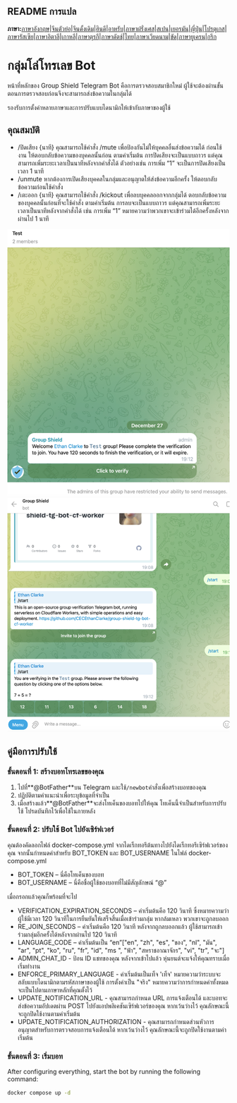 ## README การแปล

**ภาษา:**[ภาษาอังกฤษ](README.md)\|[จีนตัวย่อ](README.zh-CN.md)\|[จีนดั้งเดิม](README.zh-TW.md)\|[ฮินดี](README.hi.md)\|[อาหรับ](README.ar.md)\|[ภาษาฝรั่งเศส](README.fr.md)\|[สเปน](README.es.md)\|[เยอรมัน](README.de.md)\|[ญี่ปุ่น](README.ja.md)\|[โปรตุเกส](README.pt.md)\|[ภาษารัสเซีย](README.ru.md)\|[ภาษาอิตาลี](README.it.md)\|[เกาหลี](README.ko.md)\|[ภาษาตุรกี](README.tr.md)\|[ภาษาดัตช์](README.nl.md)\|[ไทย](README.th.md)\|[ภาษาเวียดนาม](README.vi.md)\|[ขัด](README.pl.md)\|[ภาษายูเครน](README.uk.md)\|[กรีก](README.el.md)

# กลุ่มโล่โทรเลข Bot

หน้าที่หลักของ Group Shield Telegram Bot คือการตรวจสอบสมาชิกใหม่ ผู้ใช้จะต้องผ่านขั้นตอนการตรวจสอบก่อนจึงจะสามารถส่งข้อความในกลุ่มได้

รองรับการตั้งค่าหลายภาษาและการปรับแบบไดนามิกให้เข้ากับภาษาของผู้ใช้

## คุณสมบัติ

-   /ปิดเสียง {นาที}
    คุณสามารถใช้คำสั่ง /mute เพื่อป้องกันไม่ให้บุคคลอื่นส่งข้อความได้ ก่อนใช้งาน ให้ตอบกลับข้อความของบุคคลนั้นก่อน ตามค่าเริ่มต้น การปิดเสียงจะเป็นแบบถาวร แต่คุณสามารถเพิ่มระยะเวลาเป็นนาทีหลังจากคำสั่งได้ ตัวอย่างเช่น การเพิ่ม “1” จะเป็นการปิดเสียงเป็นเวลา 1 นาที
-   /unmute หากต้องการเปิดเสียงบุคคลในกลุ่มและอนุญาตให้ส่งข้อความอีกครั้ง ให้ตอบกลับข้อความก่อนใช้คำสั่ง
-   /เตะออก {นาที} 
    คุณสามารถใช้คำสั่ง /kickout เพื่อลบบุคคลออกจากกลุ่มได้ ตอบกลับข้อความของบุคคลนั้นก่อนที่จะใช้คำสั่ง ตามค่าเริ่มต้น การลบจะเป็นแบบถาวร แต่คุณสามารถเพิ่มระยะเวลาเป็นนาทีหลังจากคำสั่งได้ เช่น การเพิ่ม “1” หมายความว่าพวกเขาจะเข้าร่วมได้อีกครั้งหลังจากผ่านไป 1 นาที

![screenshot](https://raw.githubusercontent.com/CECEthanClarke/group-shield-tg-bot/refs/heads/main/other/image.png)![screenshot](https://raw.githubusercontent.com/CECEthanClarke/group-shield-tg-bot/refs/heads/main/other/image2.png)

## คู่มือการปรับใช้

### ขั้นตอนที่ 1: สร้างบอทโทรเลขของคุณ

1.  ไปที่**@BotFather**บน Telegram และใช้`/newbot`คำสั่งเพื่อสร้างบอทของคุณ
2.  ปฏิบัติตามคำแนะนำเพื่อระบุข้อมูลที่จำเป็น
3.  เมื่อสร้างแล้ว**@BotFather**จะส่งโทเค็นของบอทไปให้คุณ โทเค็นนี้จำเป็นสำหรับการปรับใช้ โปรดบันทึกไว้เพื่อใช้ในภายหลัง

### ขั้นตอนที่ 2: ปรับใช้ Bot ไปยังเซิร์ฟเวอร์

คุณต้องคัดลอกไฟล์ docker-compose.yml จากไดเร็กทอรีต้นทางไปยังไดเร็กทอรีเซิร์ฟเวอร์ของคุณ จากนั้นกำหนดค่าสำหรับ BOT_TOKEN และ BOT_USERNAME ในไฟล์ docker-compose.yml

-   BOT_TOKEN – นี่คือโทเค็นของบอท
-   BOT_USERNAME – นี่คือชื่อผู้ใช้ของบอทที่ไม่มีสัญลักษณ์ “@”

เมื่อกรอกแล้วคุณก็พร้อมที่จะไป

-   VERIFICATION_EXPIRATION_SECONDS – ค่าเริ่มต้นคือ 120 วินาที ซึ่งหมายความว่าผู้ใช้มีเวลา 120 วินาทีในการยืนยันให้เสร็จสิ้นเมื่อเข้าร่วมกลุ่ม หากล้มเหลว พวกเขาจะถูกลบออก
-   RE_JOIN_SECONDS – ค่าเริ่มต้นคือ 120 วินาที หลังจากถูกลบออกแล้ว ผู้ใช้สามารถเข้าร่วมกลุ่มอีกครั้งได้หลังจากผ่านไป 120 วินาที
-   LANGUAGE_CODE – ค่าเริ่มต้นเป็น “en”["en", "zh", "es", "ของ", "nl", "มัน", "ar", "pt", "ko", "ru", "fr", "id", "ms ", "ฟ้า", "สหราชอาณาจักร", "vi", "tr", "จะ"]
-   ADMIN_CHAT_ID - ป้อน ID แชทของคุณ หลังจากเข้าไปแล้ว หุ่นยนต์จะแจ้งให้คุณทราบเมื่อเริ่มทำงาน
-   ENFORCE_PRIMARY_LANGUAGE - ค่าเริ่มต้นเป็นเท็จ 'เท็จ' หมายความว่าระบบจะสลับแบบไดนามิกตามรหัสภาษาของผู้ใช้ การตั้งค่าเป็น "จริง" หมายความว่าการกำหนดค่าทั้งหมดจะเป็นไปตามภาษาหลักที่คุณตั้งไว้
-   UPDATE_NOTIFICATION_URL - คุณสามารถกำหนด URL การแจ้งเตือนได้ และบอทจะส่งข้อความอัปเดตผ่าน POST ไปยังแอปพลิเคชันเซิร์ฟเวอร์ของคุณ หากเว้นว่างไว้ คุณลักษณะนี้จะถูกปิดใช้งานตามค่าเริ่มต้น
-   UPDATE_NOTIFICATION_AUTHORIZATION - คุณสามารถกำหนดส่วนหัวการอนุญาตสำหรับการตรวจสอบการแจ้งเตือนได้ หากเว้นว่างไว้ คุณลักษณะนี้จะถูกปิดใช้งานตามค่าเริ่มต้น

### ขั้นตอนที่ 3: เริ่มบอท

After configuring everything, start the bot by running the following command:

```bash
docker compose up -d
```

